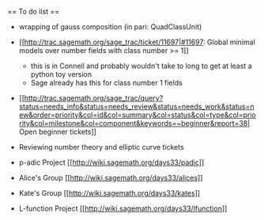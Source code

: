 == To do list ==


* wrapping of gauss composition (in pari: QuadClassUnit)

* [[http://trac.sagemath.org/sage_trac/ticket/11697|#11697: Global minimal models over number fields with class number >= 1]] 
    * this is in Connell and probably wouldn't take to long to get at least a python toy version
    * Sage already has this for class number 1 fields

* [[http://trac.sagemath.org/sage_trac/query?status=needs_info&status=needs_review&status=needs_work&status=new&order=priority&col=id&col=summary&col=status&col=type&col=priority&col=milestone&col=component&keywords=~beginner&report=38| Open beginner tickets]]

* Reviewing number theory and elliptic curve tickets

* p-adic Project [[http://wiki.sagemath.org/days33/padic]]

* Alice's Group [[http://wiki.sagemath.org/days33/alices]]

* Kate's Group [[http://wiki.sagemath.org/days33/kates]]

* L-function Project [[http://wiki.sagemath.org/days33/lfunction]]
